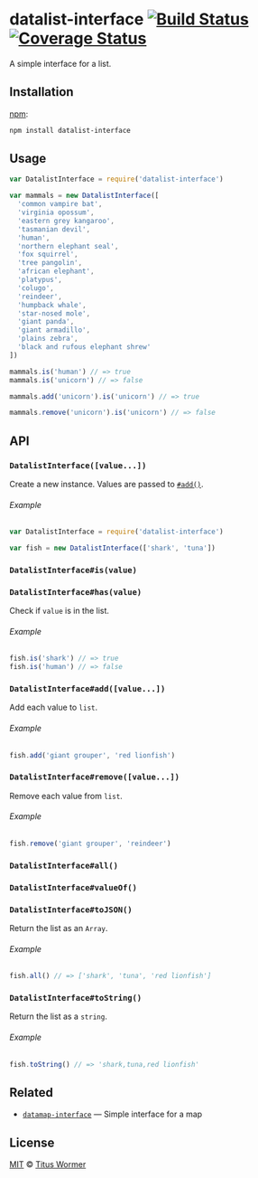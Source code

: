 # datalist-interface [![Build Status][travis-badge]][travis] [![Coverage Status][codecov-badge]][codecov]

A simple interface for a list.

## Installation

[npm][]:

```bash
npm install datalist-interface
```

## Usage

```js
var DatalistInterface = require('datalist-interface')

var mammals = new DatalistInterface([
  'common vampire bat',
  'virginia opossum',
  'eastern grey kangaroo',
  'tasmanian devil',
  'human',
  'northern elephant seal',
  'fox squirrel',
  'tree pangolin',
  'african elephant',
  'platypus',
  'colugo',
  'reindeer',
  'humpback whale',
  'star-nosed mole',
  'giant panda',
  'giant armadillo',
  'plains zebra',
  'black and rufous elephant shrew'
])

mammals.is('human') // => true
mammals.is('unicorn') // => false

mammals.add('unicorn').is('unicorn') // => true

mammals.remove('unicorn').is('unicorn') // => false
```

## API

### `DatalistInterface([value...])`

Create a new instance.  Values are passed to [`#add()`][add].

###### Example

```js
var DatalistInterface = require('datalist-interface')

var fish = new DatalistInterface(['shark', 'tuna'])
```

### `DatalistInterface#is(value)`

### `DatalistInterface#has(value)`

Check if `value` is in the list.

###### Example

```js
fish.is('shark') // => true
fish.is('human') // => false
```

### `DatalistInterface#add([value...])`

Add each value to `list`.

###### Example

```js
fish.add('giant grouper', 'red lionfish')
```

### `DatalistInterface#remove([value...])`

Remove each value from `list`.

###### Example

```js
fish.remove('giant grouper', 'reindeer')
```

### `DatalistInterface#all()`

### `DatalistInterface#valueOf()`

### `DatalistInterface#toJSON()`

Return the list as an `Array`.

###### Example

```js
fish.all() // => ['shark', 'tuna', 'red lionfish']
```

### `DatalistInterface#toString()`

Return the list as a `string`.

###### Example

```js
fish.toString() // => 'shark,tuna,red lionfish'
```

## Related

*   [`datamap-interface`](https://github.com/wooorm/datamap-interface)
    — Simple interface for a map

## License

[MIT][license] © [Titus Wormer][author]

<!-- Definitions -->

[travis-badge]: https://img.shields.io/travis/wooorm/datalist-interface.svg

[travis]: https://travis-ci.org/wooorm/datalist-interface

[codecov-badge]: https://img.shields.io/codecov/c/github/wooorm/datalist-interface.svg

[codecov]: https://codecov.io/github/wooorm/datalist-interface

[npm]: https://docs.npmjs.com/cli/install

[license]: license

[author]: http://wooorm.com

[add]: #datalistinterfaceaddvalue
